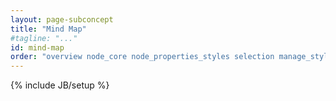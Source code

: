 ```yaml
---
layout: page-subconcept
title: "Mind Map"
#tagline: "..."
id: mind-map
order: "overview node_core node_properties_styles selection manage_styles"
---
```

{% include JB/setup %}

